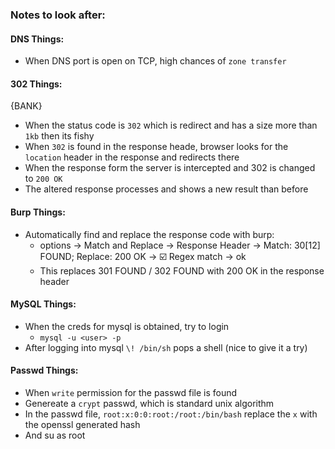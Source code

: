 ### Notes to look after:

#### DNS Things:
- When DNS port is open on TCP, high chances of `zone transfer`

#### 302 Things:
{BANK}
- When the status code is `302` which is redirect and has a size more than `1kb` then its fishy
- When `302` is found in the response heade, browser looks for the `location` header in the response and redirects there
- When the response form the server is intercepted and 302 is changed to `200 OK`
- The altered response processes and shows a new result than before


#### Burp Things:
- Automatically find and replace the response code with burp:
   - options -> Match and Replace -> Response Header -> Match: 30[12] FOUND; Replace: 200 OK -> ☑️ Regex match -> ok 
   - This replaces 301 FOUND / 302 FOUND with 200 OK in the response header


#### MySQL Things:
- When the creds for mysql is obtained, try to login 
  - `mysql -u <user> -p`
- After logging into mysql `\! /bin/sh` pops a shell (nice to give it a try)

#### Passwd Things:
- When `write` permission for the passwd file is found
- Genereate a `crypt` passwd, which is standard unix algorithm
- In the passwd file, `root:x:0:0:root:/root:/bin/bash` replace the `x` with the openssl generated hash
- And su as root
